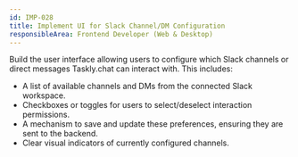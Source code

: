 ```yaml
---
id: IMP-028
title: Implement UI for Slack Channel/DM Configuration
responsibleArea: Frontend Developer (Web & Desktop)
---
```

Build the user interface allowing users to configure which Slack channels or direct messages Taskly.chat can interact with. This includes:
- A list of available channels and DMs from the connected Slack workspace.
- Checkboxes or toggles for users to select/deselect interaction permissions.
- A mechanism to save and update these preferences, ensuring they are sent to the backend.
- Clear visual indicators of currently configured channels.